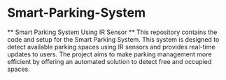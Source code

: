 # Smart-Parking-System

** Smart Parking System Using IR Sensor **
This repository contains the code and setup for the Smart Parking System. This system is designed to detect available parking spaces using IR sensors and provides real-time updates to users. The project aims to make parking management more efficient by offering an automated solution to detect free and occupied spaces.
